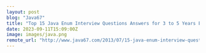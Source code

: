 ```yaml
---
layout: post
blog: "Java67"
title: "Top 15 Java Enum Interview Questions Answers for 3 to 5 Years Experienced in 2023"
date: 2023-09-11T15:09:00Z
image: images/java.png
remote_url: "http://www.java67.com/2013/07/15-java-enum-interview-questions-amswers-for-experienced-programmers.html"
---
```

